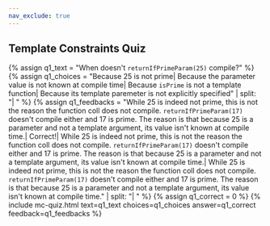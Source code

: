 ```yaml
---
nav_exclude: true
---
```

<link href="https://cdn.jsdelivr.net/npm/bootstrap@5.0.2/dist/css/bootstrap.min.css" rel="stylesheet" integrity="sha384-EVSTQN3/azprG1Anm3QDgpJLIm9Nao0Yz1ztcQTwFspd3yD65VohhpuuCOmLASjC" crossorigin="anonymous">
<script src="https://cdn.jsdelivr.net/npm/bootstrap@5.0.2/dist/js/bootstrap.bundle.min.js" integrity="sha384-MrcW6ZMFYlzcLA8Nl+NtUVF0sA7MsXsP1UyJoMp4YLEuNSfAP+JcXn/tWtIaxVXM" crossorigin="anonymous"></script>

## Template Constraints Quiz

  {% assign q1_text = "When doesn't `returnIfPrimeParam(25)` compile?" %}
  {% assign q1_choices = "Because 25 is not prime| Because the parameter value is not known at compile time| Because `isPrime` is not a template function| Because its template paremeter is not explicitly specified" | split: "| " %}
  {% assign q1_feedbacks = "While 25 is indeed not prime, this is not the reason the function coll does not compile. `returnIfPrimeParam(17)` doesn't compile either and 17 is prime. The reason is that because 25 is a parameter and not a template argument, its value isn't known at compile time.| Correct!| While 25 is indeed not prime, this is not the reason the function coll does not compile. `returnIfPrimeParam(17)` doesn't compile either and 17 is prime. The reason is that because 25 is a parameter and not a template argument, its value isn't known at compile time.| While 25 is indeed not prime, this is not the reason the function coll does not compile. `returnIfPrimeParam(17)` doesn't compile either and 17 is prime. The reason is that because 25 is a parameter and not a template argument, its value isn't known at compile time." | split: "| " %}
  {% assign q1_correct = 0 %}
  {% include mc-quiz.html text=q1_text choices=q1_choices answer=q1_correct feedback=q1_feedbacks %}
